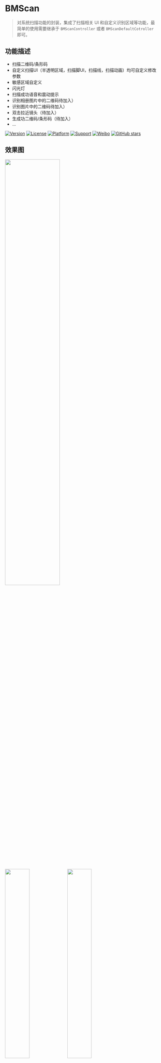 # BMScan
> 对系统扫描功能的封装，集成了扫描相关 UI 和自定义识别区域等功能，最简单的使用需要继承于 `BMScanController` 或者 `BMScanDefaultCotroller`即可。     

## 功能描述
- 扫描二维码/条形码
- 自定义扫描UI（半透明区域，扫描脚UI，扫描线，扫描动画）均可自定义修改参数
- 敏感区域自定义
- 闪光灯
- 扫描成功语音和震动提示
- 识别相册图片中的二维码待加入）
- 识别图片中的二维码待加入）
- 双击拉近镜头（待加入）
- 生成功二维码/条形码（待加入）
- ...

 
[![Version](https://img.shields.io/cocoapods/v/BMScan.svg?style=flat)](http://cocoapods.org/pods/SMCustomViewXIB) 
[![License](https://img.shields.io/cocoapods/l/SMCustomViewXIB.svg?style=flat)](http://cocoapods.org/pods/SMCustomViewXIB) 
[![Platform](https://img.shields.io/cocoapods/p/SMCustomViewXIB.svg?style=flat)](http://cocoapods.org/pods/BMScan) 
[![Support](https://img.shields.io/badge/support-iOS%208%2B%20-blue.svg?style=flat)](https://www.apple.com/nl/ios/) 
[![Weibo](https://img.shields.io/badge/Sina微博-@梁大红-yellow.svg?style=flat)](http://weibo.com/liangdahong) 
[![GitHub stars](https://img.shields.io/github/stars/asiosldh/BMScan.svg)](https://github.com/asiosldh/BMScan/stargazers)

## 效果图 
<img src="image/6.gif" width="60%">
<img src="image/1.jpeg" width="40%">
<img src="image/2.jpg"  width="40%">
<img src="image/3.jpeg" width="40%">
<img src="image/4.jpg"  width="40%">
<img src="image/5.jpg"  width="40%">
>其中`半透明区域颜色`，`扫描区域尺寸和位置`，`扫描区域4脚的颜色`，`扫描线条的颜色和样式`均可以自定义。

## CocoaPods
CocoaPods is the recommended way to add BMScan to your project.
Add a pod entry for BMScan to your Podfile.

```Ruby
pod 'BMScan', '~> 0.1.7'
```		
Second, install BMScan into your project:

```Ruby
pod install
```

## 使用说明
###说明

###API说明
#### 扫描到内容时
```c
/**
 扫描到内容时回调
 */
- (void)scanCaptureWithValueString:(NSString *)valueString NS_REQUIRES_SUPER;
```
#### 扫描控制
```c
/**
 开始扫描
 */
- (void)startScanning NS_REQUIRES_SUPER;

/**
 结束扫描
 */
- (void)closureScanning NS_REQUIRES_SUPER;
```

#### 自定义透明扫描区域
```c
/**
 扫描区域 X 值
 */
- (CGFloat)areaX;

/**
 扫描区域 Y 值
 */
- (CGFloat)areaY;

/**
 扫描区域 Width 值
 */
- (CGFloat)areaWidth;

/**
 扫描区域 Height 值
 */
- (CGFloat)areaXHeight;
```

#### 标题距扫描区域的距离
```c
/**
 标题距扫描区域的距离
 */
- (CGFloat)areaTitleDistanceHeight;
```

#### 非扫描区域的颜色（半透明区域）
```c
/**
 非扫描区域的颜色
 */
- (UIColor *)areaColor;
```

#### 4个拐脚的颜色
```c
/**
 脚颜色
 */
- (UIColor *)feetColor;
```

#### 4个拐脚的颜色分别自定义
```c
/**
 左上脚颜色
 */
- (UIColor *)leftTopColor;

/**
 左下脚颜色
 */
- (UIColor *)leftBottonColor;

/**
 右上脚颜色
 */
- (UIColor *)rightTop;

/**
 右下脚颜色
 */
- (UIColor *)rightBotton;
```

#### 扫描线颜色
```c
/**
 扫描线条颜色

 @param scanController 扫描控制器
 @return 颜色值
 */
- (UIColor *)scanfLinInscanController:(BMScanController *)scanController;
```

#### 扫描条动画
```c
/**
 扫描线条动画
 */
- (BMScanLinViewAnimation)scanLinViewAnimation;
```

#### 扫描条类型
```c
/**
 扫描线条类型
 */
- (BMScanLin)scanLin;
```

#### 可识别区域
##### 设置可识别区域

>如果继承于`BMScanDefaultCotroller`不需要考虑，内部会由扫描区域来确定`可识别区域`,如果有特殊要求可才重写如下方法

```c
/**
 设置可以识别区域
 */
- (CGRect)rectOfInterest;
```

##### 动画时间

```c
/**
动画时间
*/
- (CFTimeInterval)animationDuration;
```

##### 是否隐藏闪光灯按钮 默认打开

```c
/**
是否隐藏闪光灯按钮 默认打开
*/
- (BOOL)hidenLightButton;
```

##### 刷新可识区域

```c
/**
 刷新可识区域
 */
- (void)updateRectOfInterest;
```

##### 刷新扫描UI
```c
/**
 刷新扫描UI
 */
- (void)updateScanUI;
```

### 方法预览
- [cocoapods在线文档](http://cocoadocs.org/docsets/BMScan/0.1.3/)

## Contacts
> 项目中示例代码暂未处理，只是简单的实现了部分演示，感谢[Color-Picker-for-iOS](https://github.com/hayashi311/Color-Picker-for-iOS)

##### Sina : [@梁大红](http://weibo.com/3205872327)
##### blog : [@idhong](http://idhong.com)
##### 有任何问题可与我联系

## License
BMScan is released under the [MIT license](LICENSE). 
